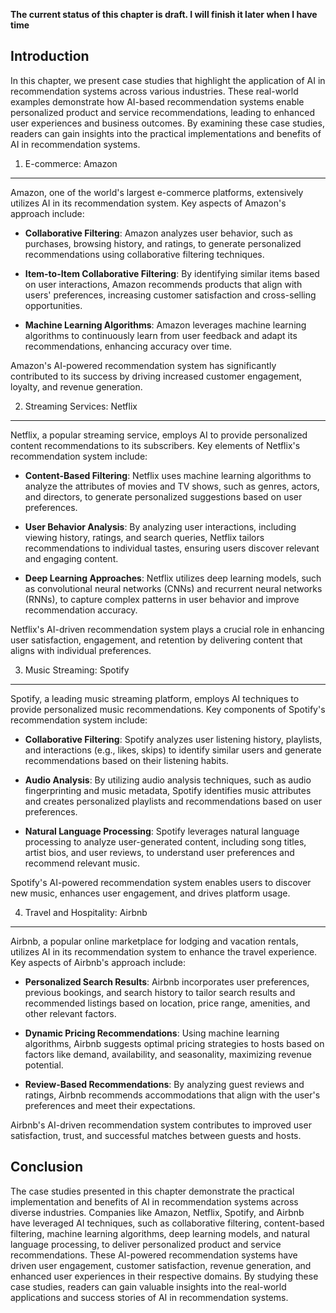 **The current status of this chapter is draft. I will finish it later when I have time**

Introduction
------------

In this chapter, we present case studies that highlight the application of AI in recommendation systems across various industries. These real-world examples demonstrate how AI-based recommendation systems enable personalized product and service recommendations, leading to enhanced user experiences and business outcomes. By examining these case studies, readers can gain insights into the practical implementations and benefits of AI in recommendation systems.

1. E-commerce: Amazon
---------------------

Amazon, one of the world's largest e-commerce platforms, extensively utilizes AI in its recommendation system. Key aspects of Amazon's approach include:

* **Collaborative Filtering**: Amazon analyzes user behavior, such as purchases, browsing history, and ratings, to generate personalized recommendations using collaborative filtering techniques.

* **Item-to-Item Collaborative Filtering**: By identifying similar items based on user interactions, Amazon recommends products that align with users' preferences, increasing customer satisfaction and cross-selling opportunities.

* **Machine Learning Algorithms**: Amazon leverages machine learning algorithms to continuously learn from user feedback and adapt its recommendations, enhancing accuracy over time.

Amazon's AI-powered recommendation system has significantly contributed to its success by driving increased customer engagement, loyalty, and revenue generation.

2. Streaming Services: Netflix
------------------------------

Netflix, a popular streaming service, employs AI to provide personalized content recommendations to its subscribers. Key elements of Netflix's recommendation system include:

* **Content-Based Filtering**: Netflix uses machine learning algorithms to analyze the attributes of movies and TV shows, such as genres, actors, and directors, to generate personalized suggestions based on user preferences.

* **User Behavior Analysis**: By analyzing user interactions, including viewing history, ratings, and search queries, Netflix tailors recommendations to individual tastes, ensuring users discover relevant and engaging content.

* **Deep Learning Approaches**: Netflix utilizes deep learning models, such as convolutional neural networks (CNNs) and recurrent neural networks (RNNs), to capture complex patterns in user behavior and improve recommendation accuracy.

Netflix's AI-driven recommendation system plays a crucial role in enhancing user satisfaction, engagement, and retention by delivering content that aligns with individual preferences.

3. Music Streaming: Spotify
---------------------------

Spotify, a leading music streaming platform, employs AI techniques to provide personalized music recommendations. Key components of Spotify's recommendation system include:

* **Collaborative Filtering**: Spotify analyzes user listening history, playlists, and interactions (e.g., likes, skips) to identify similar users and generate recommendations based on their listening habits.

* **Audio Analysis**: By utilizing audio analysis techniques, such as audio fingerprinting and music metadata, Spotify identifies music attributes and creates personalized playlists and recommendations based on user preferences.

* **Natural Language Processing**: Spotify leverages natural language processing to analyze user-generated content, including song titles, artist bios, and user reviews, to understand user preferences and recommend relevant music.

Spotify's AI-powered recommendation system enables users to discover new music, enhances user engagement, and drives platform usage.

4. Travel and Hospitality: Airbnb
---------------------------------

Airbnb, a popular online marketplace for lodging and vacation rentals, utilizes AI in its recommendation system to enhance the travel experience. Key aspects of Airbnb's approach include:

* **Personalized Search Results**: Airbnb incorporates user preferences, previous bookings, and search history to tailor search results and recommended listings based on location, price range, amenities, and other relevant factors.

* **Dynamic Pricing Recommendations**: Using machine learning algorithms, Airbnb suggests optimal pricing strategies to hosts based on factors like demand, availability, and seasonality, maximizing revenue potential.

* **Review-Based Recommendations**: By analyzing guest reviews and ratings, Airbnb recommends accommodations that align with the user's preferences and meet their expectations.

Airbnb's AI-driven recommendation system contributes to improved user satisfaction, trust, and successful matches between guests and hosts.

Conclusion
----------

The case studies presented in this chapter demonstrate the practical implementation and benefits of AI in recommendation systems across diverse industries. Companies like Amazon, Netflix, Spotify, and Airbnb have leveraged AI techniques, such as collaborative filtering, content-based filtering, machine learning algorithms, deep learning models, and natural language processing, to deliver personalized product and service recommendations. These AI-powered recommendation systems have driven user engagement, customer satisfaction, revenue generation, and enhanced user experiences in their respective domains. By studying these case studies, readers can gain valuable insights into the real-world applications and success stories of AI in recommendation systems.
